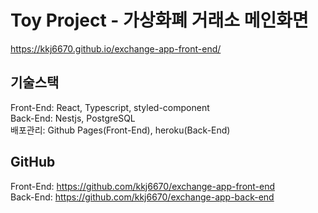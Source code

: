 # Toy Project - 가상화폐 거래소 메인화면
https://kkj6670.github.io/exchange-app-front-end/

## 기술스택
Front-End: React, Typescript, styled-component  
Back-End: Nestjs, PostgreSQL  
배포관리: Github Pages(Front-End), heroku(Back-End)


## GitHub
Front-End: https://github.com/kkj6670/exchange-app-front-end  
Back-End: https://github.com/kkj6670/exchange-app-back-end
